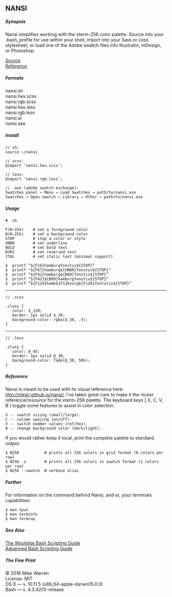 ## NANSI

##### Synopsis  
Nansi simplifies working with the xterm-256 color palette. Source into your .bash_profile for use within your shell, import into your Sass or Less stylesheet, or load one of the Adobe swatch files into Illustrator, InDesign, or Photoshop.  

[Source](https://github.com/mkwr/nansi)  
[Reference](https://git.io/nansi)

##### Formats  
nansi.sh  
nansi.hex.scss  
nansi.rgb.scss  
nansi.hex.less  
nansi.rgb.less  
nansi.ai  
nansi.ase  

##### Install
```
// sh:  
source ~/nansi

// scss:   
@import ‘nansi.hex.scss‘;

// less:  
@import ‘nansi.rgb.less‘;

// .ase (adobe swatch exchange):
Swatches panel → Menu → Load Swatches → path/to/nansi.ase
Swatches → Open swatch → Library → Other → path/to/nansi.ase
```
##### Usage

```
# .sh

F(0–255)    # set a foreground color  
B(0–255)    # set a background color  
STOP        # stop a color or style  
UNDR        # set underline  
BOLD        # set bold text  
RVRS        # set reversed text  
ITAL        # set italic text (minimal support)  

$  printf “${F16}hamburgfonstiv${STOP}”
$  printf "${F67}hamburg${UNDR}fonstiv${STOP}"
$  printf “${F42}hamburg${B89}fonstiv${STOP}”
$  printf “${F42}${B89}hamburgfonstiv${STOP}”
$  printf “${F124}hamb${F126}urg${F128}fontstiv${STOP}”
```
----
```
// .scss

.class {
   color: $_120;
   border: 1px solid $_30;
   background-color: rgba($_30, .5);
}
```
----
```
// .less

.class {
   color: @_45;
   border: 1px solid @_30;
   background-color: fade(@_30, 50%);
}
```

##### Reference  
  Nansi is meant to be used with its visual reference here: http://mkwr.github.io/nansi/.
  I’ve taken great care to make it the nicest reference/resource for the xterm-256 palette.
  The keyboard keys [ X, C, V, B ] toggle some features to assist in color selection.

    X -- swatch sizing (small/large).  
    C -- column spacing (on/off).  
    V -- switch number values (ref/hex).  
    B -- change background color (dark/light).  

  If you would rather keep it local, print the complete palette to standard output.

    $ N256           # prints all 256 colors in grid format (6 colors per row)  
    $ N256 -s        # prints all 256 colors in swatch format (1 colors per row)  
    $ N256 --swatch  # verbose alias  

##### Further  
For information on the command behind Nansi, and or, your terminals capabilities:

    $ man tput  
    $ man terminfo  
    $ man termcap  

##### See Also  
  [The Woolidge Bash Scripting Guide](http://mywiki.wooledge.org/BashGuide)  
  [Advanced Bash Scripting Guide](http://www.tldp.org/LDP/abs/html/abs-guide.html)  

##### The Fine Print  
  © 2016 Mike Warren  
  License: MIT  
  OS X — v. 10.11.5 (x86_64-apple-darwin15.0.0)  
  Bash — v. 4.3.42(1)-release  
